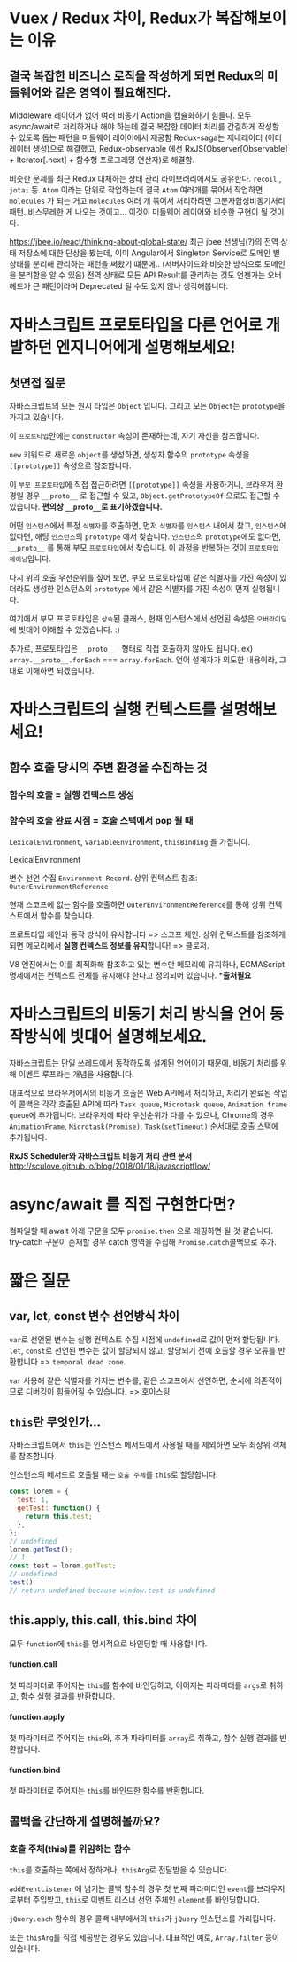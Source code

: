 # Vuex / Redux 차이, Redux가 복잡해보이는 이유

## 결국 복잡한 비즈니스 로직을 작성하게 되면 Redux의 미들웨어와 같은 영역이 필요해진다.

Middleware 레이어가 없어 여러 비동기 Action을 캡슐화하기 힘들다.
모두 async/await로 처리하거나 해야 하는데
결국 복잡한 데이터 처리를 간결하게 작성할 수 있도록 돕는 패턴을 미들웨어 레이어에서 제공함
Redux-saga는 제네레이터 (이터레이터 생성)으로 해결했고,
Redux-observable 에선 RxJS(Observer[Observable] + Iterator[.next] + 함수형 프로그래밍 연산자)로 해결함.

비슷한 문제를 최근 Redux 대체하는 상태 관리 라이브러리에서도 공유한다. `recoil` , `jotai` 등.
`Atom` 이라는 단위로 작업하는데 결국 `Atom` 여러개를 묶어서 작업하면 `molecules` 가 되는 거고 `molecules` 여러 개 묶어서 처리하려면 고분자합성비동기처리패턴..비스무레한 게 나오는 것이고... 이것이 미들웨어 레이어와 비슷한 구현이 될 것이다.

https://jbee.io/react/thinking-about-global-state/
최근 jbee 선생님(?)의 전역 상태 저장소에 대한 단상을 봤는데,
이미 Angular에서 Singleton Service로 도메인 별 상태를 분리해 관리하는 패턴을 써왔기 떄문에.. (서버사이드와 비슷한 방식으로 도메인을 분리함을 알 수 있음)
전역 상태로 모든 API Result를 관리하는 것도 언젠가는 오버헤드가 큰 패턴이라며 Deprecated 될 수도 있지 않나 생각해봅니다.


# 자바스크립트 프로토타입을 다른 언어로 개발하던 엔지니어에게 설명해보세요!

## 첫면접 질문

자바스크립트의 모든 원시 타입은 `Object` 입니다.
그리고 모든 `Object`는 `prototype`을 가지고 있습니다.

이 `프로토타입`안에는 `constructor` 속성이 존재하는데, 자기 자신을 참조합니다.

`new` 키워드로 새로운 `object`를 생성하면, 생성자 함수의 `prototype` 속성을 `[[prototype]]` 속성으로 참조합니다.

이 `부모 프로토타입`에 직접 접근하려면 `[[prototype]]` 속성을 사용하거나,
브라우저 환경일 경우 `__proto__` 로 접근할 수 있고,
`Object.getPrototypeOf` 으로도 접근할 수 있습니다.
**편의상 `__proto__`로 표기하겠습니다.**

어떤 `인스턴스`에서 특정 `식별자`를 호출하면,
먼저 `식별자`를 `인스턴스` 내에서 찾고,
`인스턴스`에 없다면, 해당 `인스턴스`의 `prototype` 에서 찾습니다.
`인스턴스`의 `prototype`에도 없다면, `__proto__` 를 통해 부모 `프로토타입`에서 찾습니다.
이 과정을 반복하는 것이 `프로토타입 체이닝`입니다.

다시 위의 호출 우선순위를 짚어 보면,
부모 프로토타입에 같은 식별자를 가진 속성이 있더라도
생성한 인스턴스의 `prototype` 에서 같은 식별자를 가진 속성이 먼저 실행됩니다.

여기에서 부모 프로토타입은 `상속`된 클래스,
현재 인스턴스에서 선언된 속성은 `오버라이딩`에 빗대어 이해할 수 있겠습니다. :)

추가로, 프로토타입은 `__proto__ ` 형태로 직접 호출하지 않아도 됩니다. 
ex) `array.__proto__.forEach` === `array.forEach`.
언어 설계자가 의도한 내용이라, 그대로 이해하면 되겠습니다.

# 자바스크립트의 실행 컨텍스트를 설명해보세요!

## 함수 호출 당시의 주변 환경을 수집하는 것

### 함수의 호출 = 실행 컨텍스트 생성

### 함수의 호출 완료 시점 = 호출 스택에서 pop 될 때

`LexicalEnvironment`, `VariableEnvironment`, `thisBinding` 을 가집니다.

LexicalEnvironment

변수 선언 수집 `Environment Record`.
상위 컨텍스트 참조: `OuterEnvironmentReference`

현재 스코프에 없는 함수를 호출하면 `OuterEnvironmentReference`를 통해 상위 컨텍스트에서 함수를 찾습니다.

프로토타입 체인과 동작 방식이 유사합니다 => 스코프 체인.
상위 컨텍스트를 참조하게 되면 메모리에서 **실행 컨텍스트 정보를 유지**합니다! => 클로저.

V8 엔진에서는 이를 최적화해 참조하고 있는 변수만 메모리에 유지하나,
ECMAScript 명세에서는 컨텍스트 전체를 유지해야 한다고 정의되어 있습니다. ***출처필요**

# 자바스크립트의 비동기 처리 방식을 언어 동작방식에 빗대어 설명해보세요.

자바스크립트는 단일 쓰레드에서 동작하도록 설계된 언어이기 때문에,
비동기 처리를 위해 이벤트 루프라는 개념을 사용합니다.

대표적으로 브라우저에서의 비동기 호출은 Web API에서 처리하고,
처리가 완료된 작업의 콜백은 각각 호출된 API에 따라
`Task queue`, `Microtask queue`, `Animation frame queue`에 추가됩니다.
브라우저에 따라 우선순위가 다를 수 있으나, 
Chrome의 경우 `AnimationFrame`, `Microtask(Promise)`, `Task(setTimeout)` 순서대로 호출 스택에 추가됩니다.

**RxJS Scheduler와 자바스크립트 비동기 처리 관련 문서**
http://sculove.github.io/blog/2018/01/18/javascriptflow/

# async/await 를 직접 구현한다면? 

컴파일할 때 await 아래 구문을 모두 `promise.then` 으로 래핑하면 될 것 같습니다.
try-catch 구문이 존재할 경우 catch 영역을 수집해 `Promise.catch`콜백으로 추가.

# 짧은 질문

## var, let, const 변수 선언방식 차이

`var`로 선언된 변수는 실행 컨텍스트 수집 시점에  `undefined`로 값이 먼저 할당됩니다.
`let`, `const`로 선언된 변수는 값이 할당되지 않고, 할당되기 전에 호출할 경우 오류를 반환합니다 => `temporal dead zone`.

`var` 사용해 같은 식별자를 가지는 변수를, 같은 스코프에서 선언하면, 순서에 의존적이므로 디버깅이 힘들어질 수 있습니다. => 호이스팅

## `this`란 무엇인가...

자바스크립트에서 `this`는 인스턴스 메서드에서 사용될 때를 제외하면 모두 최상위 객체를 참조합니다.

인스턴스의 메서드로 호출될 때는 `호출 주체`를 `this`로 할당합니다.

```js
const lorem = {
  test: 1,
  getTest: function() {
    return this.test;
  },
};
// undefined
lorem.getTest();
// 1
const test = lorem.getTest;
// undefined
test()
// return undefined because window.test is undefined
```

## this.apply, this.call, this.bind 차이

모두 `function`에 `this`를 명시적으로 바인딩할 때 사용합니다.

#### function.call

첫 파라미터로 주어지는 `this`를 함수에 바인딩하고, 이어지는 파라미터를 `args`로 취하고, 함수 실행 결과를 반환합니다.

#### function.apply

첫 파라미터로 주어지는 `this`와, 추가 파라미터를 `array`로 취하고, 함수 실행 결과를 반환합니다.

#### function.bind

첫 파라미터로 주어지는 `this`를 바인드한 함수를 반환합니다.

## 콜백을 간단하게 설명해볼까요?

### 호출 주체(this)를 위임하는 함수

`this`를 호출하는 쪽에서 정하거나, `thisArg`로 전달받을 수 있습니다.

`addEventListener` 에 넘기는 콜백 함수의 경우 첫 번째 파라미터인 `event`를 브라우저로부터 주입받고, `this`로 이벤트 리스너 선언 주체인 `element`를 바인딩합니다.

`jQuery.each` 함수의 경우 콜백 내부에서의 `this`가 `jQuery` 인스턴스를 가리킵니다.

또는 `thisArg`를 직접 제공받는 경우도 있습니다.
대표적인 예로, `Array.filter` 등이 있습니다.
